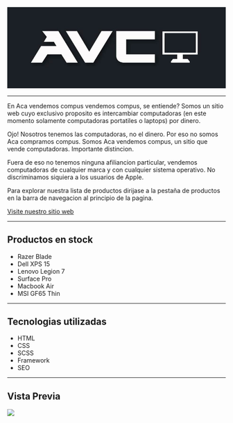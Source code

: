 <img src="./multimedia/logoAVC.jpg">

***
En Aca vendemos compus vendemos compus, se entiende? Somos un sitio web cuyo exclusivo proposito es intercambiar computadoras (en este momento solamente computadoras portatiles o laptops) por dinero.

Ojo! Nosotros tenemos las computadoras, no el dinero. Por eso no somos Aca compramos compus. Somos Aca vendemos compus, un sitio que vende computadoras. Importante distincion.

Fuera de eso no tenemos ninguna afiliancion particular, vendemos computadoras de cualquier marca y con cualquier sistema operativo. No discriminamos siquiera a los usuarios de Apple.

Para explorar nuestra lista de productos dirijase a la pestaña de productos en la barra de navegacion al principio de la pagina.

[Visite nuestro sitio web](https://markmysler.github.io/Acavendemoscompusass/ "Visite nuestro sitio web")

***
## Productos en stock

- Razer Blade
- Dell XPS 15
- Lenovo Legion 7
- Surface Pro
- Macbook Air
- MSI GF65 Thin

***
## Tecnologias utilizadas

- HTML
- CSS
- SCSS
- Framework
- SEO

***

## Vista Previa

<img src="./multimedia/vistaPreviaInicio">